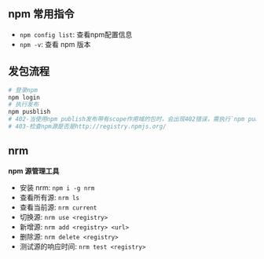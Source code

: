 ## npm 常用指令

- `npm config list`: 查看npm配置信息
- `npm -v`: 查看 npm 版本

## 发包流程

```bash
# 登录npm
npm login
# 执行发布
npm pusblish
# 402-当使用npm publish发布带有scope作用域的包时，会出现402错误，需执行`npm publish --access=public`
# 403-检查npm源是否是http://registry.npmjs.org/
```

## nrm

**npm 源管理工具**

- 安装 nrm: `npm i -g nrm`
- 查看所有源: `nrm ls`
- 查看当前源: `nrm current`
- 切换源: `nrm use <registry>`
- 新增源: `nrm add <registry> <url>`
- 删除源: `nrm delete <registry>`
- 测试源的响应时间: `nrm test <registry>`
